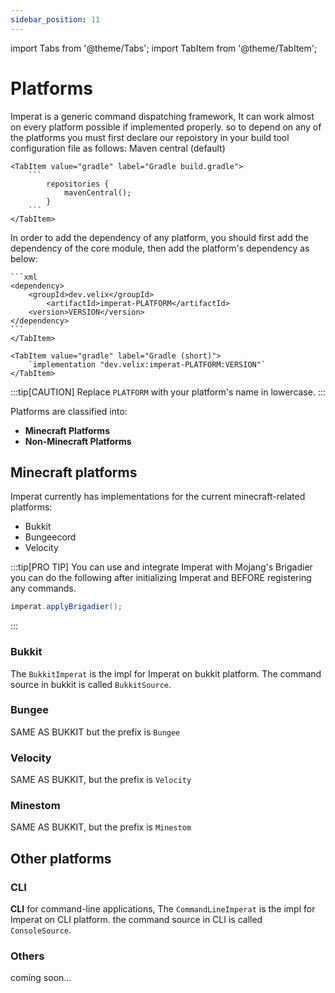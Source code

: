 ```yaml
---
sidebar_position: 11
---
```


import Tabs from '@theme/Tabs';
import TabItem from '@theme/TabItem';

# Platforms
Imperat is a generic command dispatching framework, It can work almost on every platform possible if implemented properly.
so to depend on any of the platforms you must first declare our repoistory in your build tool configuration file as follows:
<Tabs>
    <TabItem value="maven" label="Maven pom.xml" default>
       Maven central (default)
    </TabItem>

    <TabItem value="gradle" label="Gradle build.gradle">
        ```
            repositories {
                mavenCentral();
            }
        ```
    </TabItem>
</Tabs>

In order to add the dependency of any platform, you should first add the dependency of the core module, then add the 
platform's dependency as below:
<Tabs>
    <TabItem value="maven" label="Maven" default> 
    
    ```xml 
    <dependency>
        <groupId>dev.velix</groupId>
            <artifactId>imperat-PLATFORM</artifactId>
        <version>VERSION</version>
    </dependency>
    ```
    </TabItem>

    <TabItem value="gradle" label="Gradle (short)">
        `implementation "dev.velix:imperat-PLATFORM:VERSION"`
    </TabItem>
</Tabs>

:::tip[CAUTION]
Replace `PLATFORM` with your platform's name in lowercase.
:::

Platforms are classified into:
- **Minecraft Platforms**
- **Non-Minecraft Platforms**

## Minecraft platforms
Imperat currently has implementations for the current minecraft-related platforms:
- Bukkit
- Bungeecord
- Velocity

:::tip[PRO TIP]
You can use and integrate Imperat with Mojang's Brigadier 
you can do the following after initializing Imperat and BEFORE registering any commands.
```java
imperat.applyBrigadier();
```

:::

### Bukkit
The `BukkitImperat` is the impl for Imperat on bukkit platform.
The command source in bukkit is called `BukkitSource`.

### Bungee
SAME AS BUKKIT but the prefix is `Bungee`

### Velocity
SAME AS BUKKIT, but the prefix is `Velocity`

### Minestom
SAME AS BUKKIT, but the prefix is `Minestom`

## Other platforms

### CLI
**CLI** for command-line applications, The `CommandLineImperat` is the impl for Imperat on CLI platform.
the command source in CLI is called `ConsoleSource`.

### Others
coming soon...

